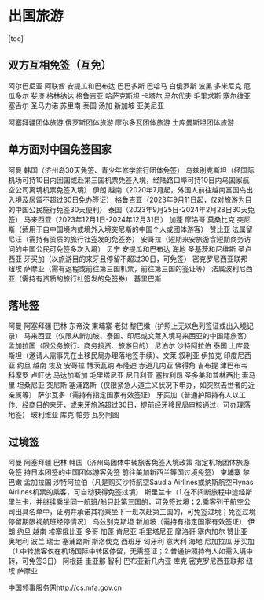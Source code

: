 # 出国旅游

[toc]

## 双方互相免签（互免）

阿尔巴尼亚
阿联酋
安提瓜和巴布达
巴巴多斯
巴哈马
白俄罗斯
波黑
多米尼克
厄瓜多尔
斐济
格林纳达
格鲁吉亚
哈萨克斯坦
卡塔尔
马尔代夫
毛里求斯
塞尔维亚
塞舌尔
圣马力诺
苏里南
泰国
汤加
新加坡
亚美尼亚

阿塞拜疆团体旅游
俄罗斯团体旅游
摩尔多瓦团体旅游
土库曼斯坦团体旅游



## 单方面对中国免签国家

阿曼
韩国（济州岛30天免签、青少年修学旅行团体免签）
乌兹别克斯坦（经国际机场可持10日内回国或赴第三国机票免签入境，经陆路口岸可持10日内乌国家航空公司离境机票免签入境）
伊朗
越南（2020年7月起，外国人前往越南富国岛出入境及居留不超过30日免办签证）
格鲁吉亚（2023年9月11日起，仅对旅游为目的中国公民施行免签30天便利）
泰国（2023年9月25日-2024年2月28日30天免签）
马来西亚（2023年12月1日-2024年12月31日）
加蓬
摩洛哥
莫桑比克
突尼斯（适用于自中国境内或境外入境突尼斯的中国个人或团体游客）
赞比亚
法属留尼汪（需持有资质的旅行社签发的免签券）
安哥拉（短期来安旅游含短期商务访问的中国公民可免签多次入境）
贝宁
安提瓜和巴布达
海地
圣基茨和尼维斯
圣卢西亚
牙买加（以旅游目的来牙且停留不超过30日，可免签）
密克罗尼西亚联邦
纽埃
萨摩亚（需有返程或前往第三国机票，前往第三国的签证等）
法属波利尼西亚（需持有资质的旅行社签发的免签券）
基里巴斯





## 落地签

阿曼
阿塞拜疆
巴林
东帝汶
柬埔寨
老挝
黎巴嫩（护照上无以色列签证或出入境记录）
马来西亚（仅限从新加坡、泰国、印尼或文莱入境马来西亚的中国籍旅客）
孟加拉国（限公务旅行、商务投资、旅游目的）
尼泊尔
沙特阿拉伯
泰国
土库曼斯坦（邀请人需事先在土移民局办理落地签手续）、文莱
叙利亚
伊拉克
印度尼西亚
约旦
越南
埃及
安哥拉
博茨瓦纳
布隆迪
赤道几内亚
佛得角
吉布提
津巴布韦
科摩罗
卢旺达
马达加斯加
毛里塔尼亚
尼日利亚
塞拉利昂
圣多美和普林西比
索马里
坦桑尼亚
突尼斯
塞浦路斯（仅限紧急人道主义状况下申办，如突然去世者的近亲属等）
萨尔瓦多（需持有指定国家有效签证）
牙买加（普通护照持有人以工作、经商目的来牙，或来牙旅游超过30日，提前经牙移民局审核通过，可办理落地签）
玻利维亚
库克
帕劳
瓦努阿图





## 过境签

阿曼
阿塞拜疆
巴林
韩国（济州岛团体中转旅客免签入境政策
指定机场团体旅游免签
持日本团签的中国团体游客免签
前往美加新西兰等国过境免签）
柬埔寨
黎巴嫩
孟加拉国
沙特阿拉伯（凡是购买沙特航空Saudia Airlines或纳斯航空Flynas Airlines机票的乘客，可自动获得免签过境）
斯里兰卡（1.在不间断旅程中途经斯里兰卡，并继续乘坐同一航班/船只赴第三国的，可免签过境；2.乘客列于航空公司出具名单中，证明并承诺其将乘坐下一班次赴第三国的，可免签过境；免签过境停留期限视航班经停情况）
乌兹别克斯坦
新加坡（需持有指定国家有效签证）
伊朗
约旦
越南
埃塞俄比亚
多哥
加蓬
肯尼亚
毛里塔尼亚
摩洛哥
塞内加尔
赞比亚
奥地利
波兰
瑞士
塞浦路斯
斯洛伐克
西班牙
匈牙利
意大利
海地
尼加拉瓜
牙买加（1.中转旅客仅在机场国际中转区停留，无需签证；2.普通护照持有人如需入境中转，可免签3日）
阿根廷
圭亚那
智利
巴布亚新几内亚
库克
密克罗尼西亚联邦
纽埃
萨摩亚













中国领事服务网http://cs.mfa.gov.cn

